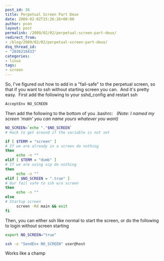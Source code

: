 ```yaml
---
post_id: 36
title: Perpetual Screen Part Deux
date: 2009-02-02T15:26:26+00:00
author: pcon
layout: post
permalink: /2009/02/02/perpetual-screen-part-deux/
redirect_from:
- /blog/2009/02/02/perpetual-screen-part-deux/
dsq_thread_id:
- "2036218433"
categories:
- linux
tags:
- screen
---
```

So, I've figured out how to add in a "fail-safe" to the perpetual screen, so that if you want to ssh without starting screen you can.  And it's pretty easy.  First add the following to your sshd_config and restart ssh

```bash
AcceptEnv NO_SCREEN
```

Then add the following to the bottom of you .bashrc:   _(Note: I named my screen &#8216;main' you can name yours whatever you want)_

```bash
NO_SCREEN=`echo "."$NO_SCREEN`
# Hack to get around if the variable is not set

if [ $TERM = "screen" ]
# If we are already in a screen do nothing
then
     echo -n ""
elif [ $TERM = "dumb" ]
# If we are using scp do nothing
then
     echo -n ""
elif [ $NO_SCREEN = ".true" ]
# Our fail safe to ssh w/o screen
then
     echo -n ""
else
# Startup screen
     screen -Rd main && exit
fi
```

Then, you can either ssh like normal to start the screen, or do the following to login without screen starting

```bash
export NO_SCREEN="true"

ssh -o "SendEnv NO_SCREEN" user@host
```

Works like a champ